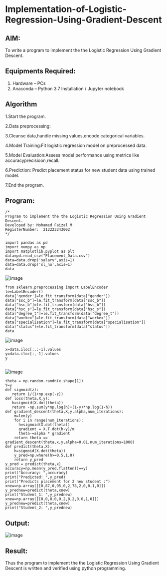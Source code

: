 # Implementation-of-Logistic-Regression-Using-Gradient-Descent

## AIM:
To write a program to implement the the Logistic Regression Using Gradient Descent.

## Equipments Required:
1. Hardware – PCs
2. Anaconda – Python 3.7 Installation / Jupyter notebook

## Algorithm
1.Start the program.

2.Data preprocessing:

3.Cleanse data,handle missing values,encode categorical variables.

4.Model Training:Fit logistic regression model on preprocessed data.

5.Model Evaluation:Assess model performance using metrics like accuracyprecisioon,recall.

6.Prediction: Predict placement status for new student data using trained model.

7.End the program.

## Program:
```
/*
Program to implement the the Logistic Regression Using Gradient Descent.
Developed by: Mohamed Faizal M
RegisterNumber:  212223243002
*/
```
```
import pandas as pd 
import numpy as np 
import matplotlib.pyplot as plt 
data=pd.read_csv("Placement_Data.csv")
data=data.drop('salary',axis=1) 
data=data.drop('sl_no',axis=1)
data 
```
![image](https://github.com/user-attachments/assets/1b001be1-90a0-448a-97cd-cfbbd08723d1)

```
from sklearn.preprocessing import LabelEncoder
le=LabelEncoder()
data['gender']=le.fit_transform(data["gender"])
data["ssc_b"]=le.fit_transform(data["ssc_b"])
data["hsc_b"]=le.fit_transform(data["hsc_b"])
data["hsc_s"]=le.fit_transform(data["hsc_s"])
data["degree_t"]=le.fit_transform(data["degree_t"])
data["workex"]=le.fit_transform(data["workex"])
data["specialisation"]=le.fit_transform(data["specialisation"])
data["status"]=le.fit_transform(data["status"])
data

```
![image](https://github.com/user-attachments/assets/4bbd017d-0e8a-4a5b-8dc7-df6ed906e8db)
```
x=data.iloc[:,:-1].values 
y=data.iloc[:,-1].values
y 


```
![image](https://github.com/user-attachments/assets/3804d421-d4a3-4478-aa3a-346920028454)

```
theta = np.random.randn(x.shape[1]) 
Y=y 
def sigmoid(z): 
   return 1/(1+np.exp(-z))
def loss(theta,X,y): 
   h=sigmoid(X.dot(theta))
   return -np.sum(y*np.log(h)+(1-y)*np.log(1-h)) 
def gradient_descent(theta,X,y,alpha,num_iterations): 
    m=len(y)
    for i in range(num_iterations): 
      h=sigmoid(X.dot(theta)) 
      gradient = X.T.dot(h-y)/m 
      theta-=alpha * gradient
    return theta == gradient_descent(theta,x,y,alpha=0.01,num_iterations=1000) 
def predict(theta,X): 
    h=sigmoid(X.dot(theta)) 
    y_pred=np.where(h>=0.5,1,0) 
    return y_pred 
y_pred = predict(theta,x) 
accuracy=np.mean(y_pred.flatten()==y) 
print("Accuracy: ",accuracy) 
print("Predicted: ",y_pred)
print("Predicts placement for 2 new student :")
xnew=np.array([[0,87,0,95,0,2,78,2,0,0,1,0]]) 
y_prednew=predict(theta,xnew) 
print("Student_1: ",y_prednew) 
xnew=np.array([[0,0,0,0,0,2,8,2,0,0,1,0]]) 
y_prednew=predict(theta,xnew) 
print("Student_2: ",y_prednew)

```
## Output:
![image](https://github.com/user-attachments/assets/fe8d8b5d-ecd4-4805-ba07-d1f33360d0c9)



## Result:
Thus the program to implement the the Logistic Regression Using Gradient Descent is written and verified using python programming.
